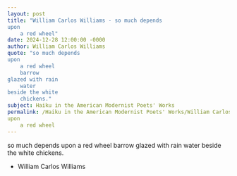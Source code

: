 ```yaml
---
layout: post
title: "William Carlos Williams - so much depends
upon
    a red wheel"
date: 2024-12-28 12:00:00 -0000
author: William Carlos Williams
quote: "so much depends
upon
    a red wheel
    barrow
glazed with rain
    water
beside the white
    chickens."
subject: Haiku in the American Modernist Poets' Works
permalink: /Haiku in the American Modernist Poets' Works/William Carlos Williams/William Carlos Williams - so much depends
upon
    a red wheel
---
```


so much depends
upon
    a red wheel
    barrow
glazed with rain
    water
beside the white
    chickens.

- William Carlos Williams
